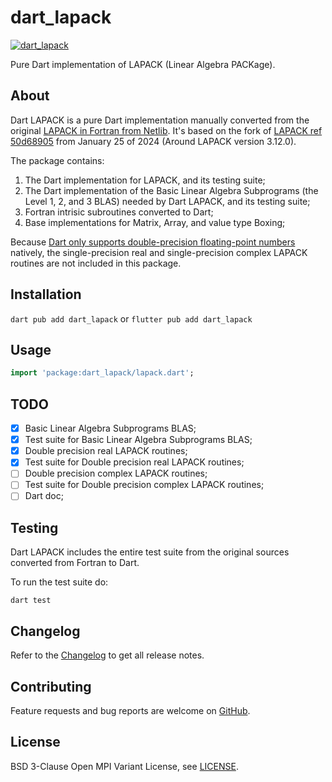 # dart_lapack

[![dart_lapack](https://github.com/lepsch/dart_lapack/actions/workflows/dart.yaml/badge.svg)](https://github.com/lepsch/dart_lapack/actions/workflows/dart.yaml)

Pure Dart implementation of LAPACK (Linear Algebra PACKage).

## About

Dart LAPACK is a pure Dart implementation manually converted from the original
[LAPACK in Fortran from Netlib](https://github.com/Reference-LAPACK/lapack).
It's based on the fork of [LAPACK ref 50d68905](https://github.com/Reference-LAPACK/lapack/commits/50d689057af506e256243ff521641454b241a43b)
from January 25 of 2024 (Around LAPACK version 3.12.0).

The package contains:

1. The Dart implementation for LAPACK, and its testing suite;
2. The Dart implementation of the Basic Linear Algebra Subprograms (the Level 1,
   2, and 3 BLAS) needed by Dart LAPACK, and its testing suite;
3. Fortran intrisic subroutines converted to Dart;
4. Base implementations for Matrix, Array, and value type Boxing;

Because [Dart only supports double-precision floating-point numbers](https://dart.dev/guides/language/numbers)
natively, the single-precision real and single-precision complex LAPACK routines
are not included in this package.

## Installation

`dart pub add dart_lapack` or `flutter pub add dart_lapack`

## Usage

```dart
import 'package:dart_lapack/lapack.dart';
```

## TODO

- [x] Basic Linear Algebra Subprograms BLAS;
- [x] Test suite for Basic Linear Algebra Subprograms BLAS;
- [x] Double precision real LAPACK routines;
- [x] Test suite for Double precision real LAPACK routines;
- [ ] Double precision complex LAPACK routines;
- [ ] Test suite for Double precision complex LAPACK routines;
- [ ] Dart doc;

## Testing

Dart LAPACK includes the entire test suite from the original sources converted
from Fortran to Dart.

To run the test suite do:

```shell
dart test
```

## Changelog

Refer to the [Changelog](https://github.com/lepsch/dart_lapack/blob/main/CHANGELOG.md) to get all release notes.

## Contributing

Feature requests and bug reports are welcome on
[GitHub](https://github.com/lepsch/dart_lapack/issues).

## License

BSD 3-Clause Open MPI Variant License, see [LICENSE](https://github.com/lepsch/dart_lapack/blob/main/LICENSE).
